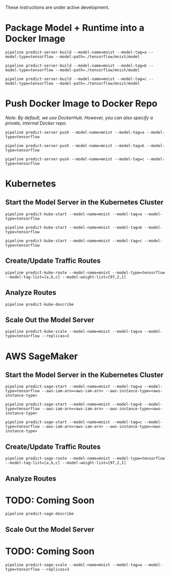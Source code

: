 These instructions are under active development.

# Package Model + Runtime into a Docker Image
```
pipeline predict-server-build --model-name=mnist --model-tag=a --model-type=tensorflow --model-path=./tensorflow/mnist/model
```
```
pipeline predict-server-build --model-name=mnist --model-tag=b --model-type=tensorflow --model-path=./tensorflow/mnist/model
```
```
pipeline predict-server-build --model-name=mnist --model-tag=c --model-type=tensorflow --model-path=./tensorflow/mnist/model
```

# Push Docker Image to Docker Repo
_Note:  By default, we use DockerHub.  However, you can also specify a private, internal Docker repo._
```
pipeline predict-server-push --model-name=mnist --model-tag=a --model-type=tensorflow
```
```
pipeline predict-server-push --model-name=mnist --model-tag=b --model-type=tensorflow 
```
```
pipeline predict-server-push --model-name=mnist --model-tag=c --model-type=tensorflow 
```

# Kubernetes
## Start the Model Server in the Kubernetes Cluster
```
pipeline predict-kube-start --model-name=mnist --model-tag=a --model-type=tensorflow 
```
```
pipeline predict-kube-start --model-name=mnist --model-tag=b --model-type=tensorflow 
```
```
pipeline predict-kube-start --model-name=mnist --model-tag=c --model-type=tensorflow 
```

## Create/Update Traffic Routes
```
pipeline predict-kube-route --model-name=mnist --model-type=tensorflow --model-tag-list=[a,b,c] --model-weight-list=[97,2,1]
```

## Analyze Routes
```
pipeline predict-kube-describe
```

## Scale Out the Model Server
```
pipeline predict-kube-scale --model-name=mnist --model-tag=a --model-type=tensorflow --replicas=3
```

# AWS SageMaker 
## Start the Model Server in the Kubernetes Cluster
```
pipeline predict-sage-start --model-name=mnist --model-tag=a --model-type=tensorflow --aws-iam-arn=<aws-iam-arn> --aws-instance-type=<aws-instance-type>
```
```
pipeline predict-sage-start --model-name=mnist --model-tag=b --model-type=tensorflow --aws-iam-arn=<aws-iam-arn> --aws-instance-type=<aws-instance-type>
```
```
pipeline predict-sage-start --model-name=mnist --model-tag=c --model-type=tensorflow --aws-iam-arn=<aws-iam-arn> --aws-instance-type=<aws-instance-type>
```

## Create/Update Traffic Routes
```
pipeline predict-sage-route --model-name=mnist --model-type=tensorflow --model-tag-list=[a,b,c] --model-weight-list=[97,2,1]
```

## Analyze Routes
# TODO:  Coming Soon
```
pipeline predict-sage-describe
```

## Scale Out the Model Server
# TODO:  Coming Soon
```
pipeline predict-sage-scale --model-name=mnist --model-tag=a --model-type=tensorflow --replicas=3
```
